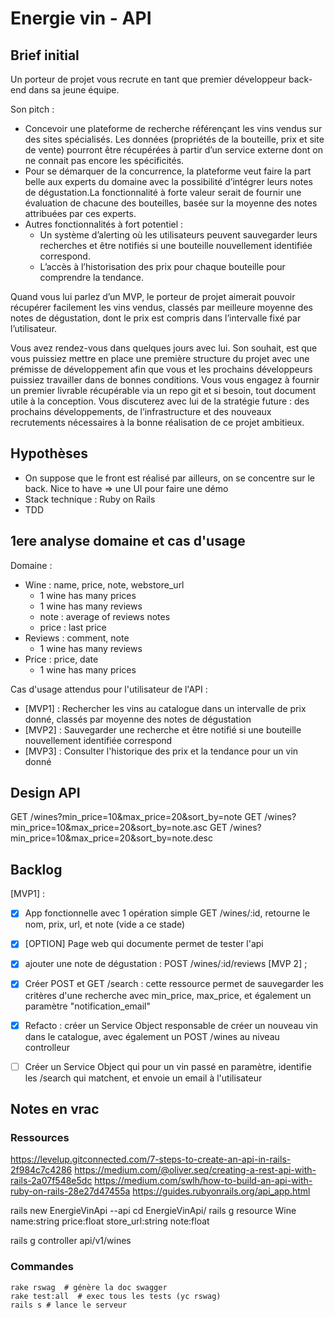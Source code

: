 # Energie vin - API

## Brief initial

Un porteur de projet vous recrute en tant que premier développeur back-end dans sa jeune équipe.

Son pitch :

* Concevoir une plateforme de recherche référençant les vins vendus sur des sites spécialisés. Les données (propriétés de la bouteille, prix et site de vente) pourront être récupérées à partir d’un service externe dont on ne connait pas encore les spécificités.
* Pour se démarquer de la concurrence, la plateforme veut faire la part belle aux experts du domaine avec la possibilité d’intégrer leurs notes de dégustation.La fonctionnalité à forte valeur serait de fournir une évaluation de chacune des bouteilles, basée sur la moyenne des notes attribuées par ces experts.
* Autres fonctionnalités à fort potentiel :
    *	Un système d’alerting où les utilisateurs peuvent sauvegarder leurs recherches et être notifiés si une bouteille nouvellement identifiée correspond.
    * L’accès à l’historisation des prix pour chaque bouteille pour comprendre la tendance.


Quand vous lui parlez d’un MVP, le porteur de projet aimerait pouvoir récupérer facilement les vins vendus, classés par meilleure moyenne des notes de dégustation, dont le prix est compris dans l’intervalle fixé par l’utilisateur.

Vous avez rendez-vous dans quelques jours avec lui. Son souhait, est que vous puissiez mettre en place une première structure du projet avec une prémisse de développement afin que vous et les prochains développeurs puissiez travailler dans de bonnes conditions.
Vous vous engagez à fournir un premier livrable récupérable via un repo git et si besoin, tout document utile à la conception. Vous discuterez avec lui de la stratégie future : des prochains développements, de l’infrastructure et des nouveaux recrutements nécessaires à la bonne réalisation de ce projet ambitieux.

## Hypothèses

* On suppose que le front est réalisé par ailleurs, on se concentre sur le back. Nice to have => une UI pour faire une démo
* Stack technique : Ruby on Rails
* TDD


## 1ere analyse domaine et cas d'usage

Domaine :

* Wine : name, price, note, webstore_url
  * 1 wine has many prices
  * 1 wine has many reviews
  * note : average of reviews notes
  * price : last price
* Reviews : comment, note
  * 1 wine has many reviews
* Price : price, date
  * 1 wine has many prices

Cas d'usage attendus pour l'utilisateur de l'API :
* [MVP1] : Rechercher les vins au catalogue dans un intervalle de prix donné, classés par moyenne des notes de dégustation
* [MVP2] : Sauvegarder une recherche et être notifié si une bouteille nouvellement identifiée correspond
* [MVP3] : Consulter l'historique des prix et la tendance pour un vin donné  

## Design API

GET /wines?min_price=10&max_price=20&sort_by=note
GET /wines?min_price=10&max_price=20&sort_by=note.asc
GET /wines?min_price=10&max_price=20&sort_by=note.desc


## Backlog

[MVP1] : 
  * [X] App fonctionnelle avec 1 opération simple GET /wines/:id, retourne le nom, prix, url, et note (vide a ce stade)
  * [X] [OPTION] Page web qui documente permet de tester l'api
  * [X] ajouter une note de dégustation : POST /wines/:id/reviews
[MVP 2] ; 
  * [X] Créer POST et GET /search : cette ressource permet de sauvegarder les critères d'une recherche avec min_price, max_price, et également un paramètre  "notification_email" 
  * [X] Refacto : créer un Service Object responsable de créer un nouveau vin dans le catalogue, avec également un POST /wines au niveau controlleur
  * [ ] Créer un Service Object qui pour un vin passé en paramètre, identifie les /search qui matchent, et envoie un email à l'utilisateur



## Notes en vrac

### Ressources

https://levelup.gitconnected.com/7-steps-to-create-an-api-in-rails-2f984c7c4286
https://medium.com/@oliver.seq/creating-a-rest-api-with-rails-2a07f548e5dc
https://medium.com/swlh/how-to-build-an-api-with-ruby-on-rails-28e27d47455a
https://guides.rubyonrails.org/api_app.html

rails new EnergieVinApi --api
cd EnergieVinApi/
rails g resource Wine name:string price:float store_url:string note:float

rails g controller api/v1/wines

### Commandes

    rake rswag  # génère la doc swagger
    rake test:all  # exec tous les tests (yc rswag)
    rails s # lance le serveur

